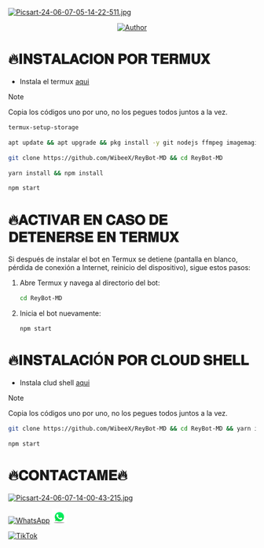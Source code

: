 [![Picsart-24-06-07-05-14-22-511.jpg](https://i.postimg.cc/yW4ZV5xx/WIBEEEEEssss.jpg)](https://postimg.cc/K3fzf0nh)

<p align="center">
<a href="https://wa.me/18293733257"><img title="Author" src="https://img.shields.io/badge/WHATSAPP-BLUE"></a>
<p/>

# 🔥𝐈𝐍𝐒𝐓𝐀𝐋𝐀𝐂𝐈𝐎𝐍 𝐏𝐎𝐑 𝐓𝐄𝐑𝐌𝐔𝐗
* Instala el termux [aqui](https://f-droid.org/repo/com.termux_118.apk)

> [!NOTE]
> Copia los códigos uno por uno, no los pegues todos juntos a la vez.

```bash
termux-setup-storage
```

```bash
apt update && apt upgrade && pkg install -y git nodejs ffmpeg imagemagick yarn
```

```bash
git clone https://github.com/WibeeX/ReyBot-MD && cd ReyBot-MD
```

```bash
yarn install && npm install
```

```bash
npm start 
```
# 🔥𝐀𝐂𝐓𝐈𝐕𝐀𝐑 𝐄𝐍 𝐂𝐀𝐒𝐎 𝐃𝐄 𝐃𝐄𝐓𝐄𝐍𝐄𝐑𝐒𝐄 𝐄𝐍 𝐓𝐄𝐑𝐌𝐔𝐗

Si después de instalar el bot en Termux se detiene (pantalla en blanco, pérdida de conexión a Internet, reinicio del dispositivo), sigue estos pasos:

1. Abre Termux y navega al directorio del bot:
    ```bash
    cd ReyBot-MD
    ```

2. Inicia el bot nuevamente:
    ```bash
    npm start
    ```
# 🔥𝐈𝐍𝐒𝐓𝐀𝐋𝐀𝐂𝐈Ó𝐍 𝐏𝐎𝐑 𝐂𝐋𝐎𝐔𝐃 𝐒𝐇𝐄𝐋𝐋
* Instala clud shell [aqui](https://www.mediafire.com/file/bp2l6cci2p30hjv/Cloud+Shell_1.apk/file)

> [!NOTE]
> Copia los códigos uno por uno, no los pegues todos juntos a la vez.

```bash
git clone https://github.com/WibeeX/ReyBot-MD && cd ReyBot-MD && yarn install && npm install
```

```bash
npm start
```

# 🔥𝐂𝐎𝐍𝐓𝐀𝐂𝐓𝐀𝐌𝐄🔥

[![Picsart-24-06-07-14-00-43-215.jpg](https://i.postimg.cc/6QbfzS2B/perfil-wibeex.jpg)](https://postimg.cc/PLZD5SQ7)

[![WhatsApp](https://img.shields.io/badge/mi_numero_de_whatsapp-00802f?style=for-the-badge&logo=whatsapp&logoColor=white)](https://wa.me/18293733257) <img src="https://raw.githubusercontent.com/Bots-WhatsApp-OFC/Bots-WhatsApp-OFC/master/accesos/iconos/whatsapp.gif" width="30">

[![TikTok](https://img.shields.io/badge/TikTok-000000?style=for-the-badge&logo=tiktok&logoColor=white)](https://www.tiktok.com/@reywilbert)

